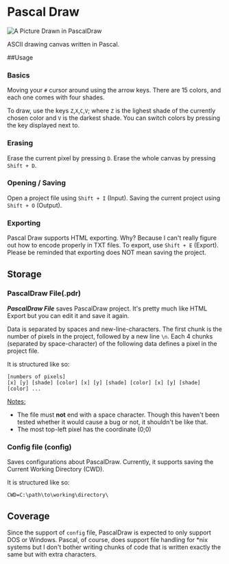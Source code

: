 Pascal Draw
==========

![A Picture Drawn in PascalDraw](http://i.imgur.com/N96DLxG.png)

ASCII drawing canvas written in Pascal.

##Usage

### Basics
Moving your `#` cursor around using the arrow keys.
There are 15 colors, and each one comes with four shades.

To draw, use the keys `Z`,`X`,`C`,`V`; where `Z` is the lighest shade of the currently chosen color and `V` is the darkest shade.
You can switch colors by pressing the key displayed next to.

### Erasing
Erase the current pixel by pressing `D`.
Erase the whole canvas by pressing `Shift + D`.

### Opening / Saving
Open a project file using `Shift + I` (Input).
Saving the current project using `Shift + O` (Output).

### Exporting
Pascal Draw supports HTML exporting. Why? Because I can't really figure out how to encode properly in TXT files.
To export, use `Shift + E` (Export). Please be reminded that exporting does NOT mean saving the project.

## Storage
### PascalDraw File(.pdr)
***PascalDraw File*** saves PascalDraw project. It's pretty much like HTML Export but you can edit it and save it again.

Data is separated by spaces and new-line-characters. The first chunk is the number of pixels in the project, followed by a new line `\n`.
Each 4 chunks (separated by space-character) of the following data defines a pixel in the project file.

It is structured like so:
```
[numbers of pixels]
[x] [y] [shade] [color] [x] [y] [shade] [color] [x] [y] [shade] [color] ...
```

<u>Notes: </u>
* The file must **not** end with a space character. Though this haven't been tested whether it would cause a bug or not, it shouldn't be like that.
* The most top-left pixel has the coordinate (0;0)

### Config file (config)
Saves configurations about PascalDraw. Currently, it supports saving the Current Working Directory (CWD). 


It is structured like so:
```
CWD=C:\path\to\working\directory\
```

## Coverage

Since the support of `config` file, PascalDraw is expected to only support DOS or Windows. Pascal, of course, does support file handling for *nix systems but I don't bother writing chunks of code that is written exactly the same but with extra characters.